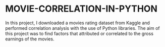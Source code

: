 # MOVIE-CORRELATION-IN-PYTHON

In this project, I downloaded a movies rating dataset from Kaggle and performed correlation analysis with the use of Python libraries. The aim of this project was to find factors that attributed or correlated to the gross earnings of the movies.
